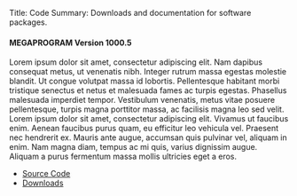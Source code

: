 Title: Code
Summary: Downloads and documentation for software packages.

#### MEGAPROGRAM Version 1000.5

Lorem ipsum dolor sit amet, consectetur adipiscing elit. Nam dapibus consequat metus, ut venenatis nibh. Integer rutrum massa egestas molestie blandit. Ut congue volutpat massa id lobortis. Pellentesque habitant morbi tristique senectus et netus et malesuada fames ac turpis egestas. Phasellus malesuada imperdiet tempor. Vestibulum venenatis, metus vitae posuere pellentesque, turpis magna porttitor massa, ac facilisis magna leo sed velit. Lorem ipsum dolor sit amet, consectetur adipiscing elit. Vivamus ut faucibus enim. Aenean faucibus purus quam, eu efficitur leo vehicula vel. Praesent nec hendrerit ex. Mauris ante augue, accumsan quis pulvinar vel, aliquam in enim. Nam magna diam, tempus ac mi quis, varius dignissim augue. Aliquam a purus fermentum massa mollis ultricies eget a eros.

-   [Source Code](#)
-   [Downloads](#)
